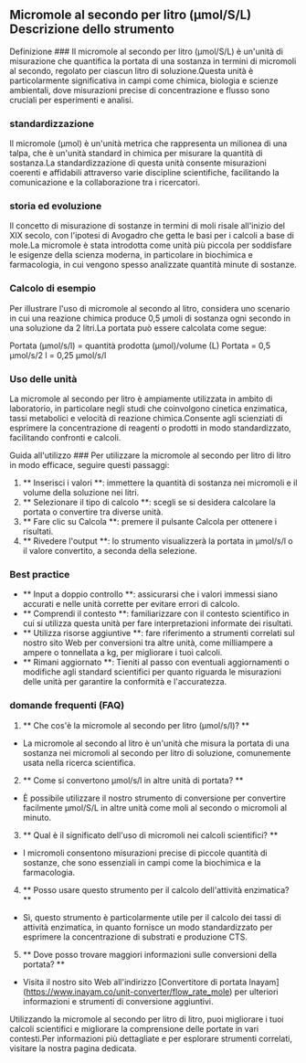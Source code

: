 ## Micromole al secondo per litro (µmol/S/L) Descrizione dello strumento

Definizione ###
Il micromole al secondo per litro (µmol/S/L) è un'unità di misurazione che quantifica la portata di una sostanza in termini di micromoli al secondo, regolato per ciascun litro di soluzione.Questa unità è particolarmente significativa in campi come chimica, biologia e scienze ambientali, dove misurazioni precise di concentrazione e flusso sono cruciali per esperimenti e analisi.

### standardizzazione
Il micromole (µmol) è un'unità metrica che rappresenta un milionea di una talpa, che è un'unità standard in chimica per misurare la quantità di sostanza.La standardizzazione di questa unità consente misurazioni coerenti e affidabili attraverso varie discipline scientifiche, facilitando la comunicazione e la collaborazione tra i ricercatori.

### storia ed evoluzione
Il concetto di misurazione di sostanze in termini di moli risale all'inizio del XIX secolo, con l'ipotesi di Avogadro che getta le basi per i calcoli a base di mole.La micromole è stata introdotta come unità più piccola per soddisfare le esigenze della scienza moderna, in particolare in biochimica e farmacologia, in cui vengono spesso analizzate quantità minute di sostanze.

### Calcolo di esempio
Per illustrare l'uso di micromole al secondo al litro, considera uno scenario in cui una reazione chimica produce 0,5 µmoli di sostanza ogni secondo in una soluzione da 2 litri.La portata può essere calcolata come segue:

Portata (µmol/s/l) = quantità prodotta (µmol)/volume (L)
Portata = 0,5 µmol/s/2 l = 0,25 µmol/s/l

### Uso delle unità
La micromole al secondo per litro è ampiamente utilizzata in ambito di laboratorio, in particolare negli studi che coinvolgono cinetica enzimatica, tassi metabolici e velocità di reazione chimica.Consente agli scienziati di esprimere la concentrazione di reagenti o prodotti in modo standardizzato, facilitando confronti e calcoli.

Guida all'utilizzo ###
Per utilizzare la micromole al secondo per litro di litro in modo efficace, seguire questi passaggi:

1. ** Inserisci i valori **: immettere la quantità di sostanza nei micromoli e il volume della soluzione nei litri.
2. ** Selezionare il tipo di calcolo **: scegli se si desidera calcolare la portata o convertire tra diverse unità.
3. ** Fare clic su Calcola **: premere il pulsante Calcola per ottenere i risultati.
4. ** Rivedere l'output **: lo strumento visualizzerà la portata in µmol/s/l o il valore convertito, a seconda della selezione.

### Best practice
- ** Input a doppio controllo **: assicurarsi che i valori immessi siano accurati e nelle unità corrette per evitare errori di calcolo.
- ** Comprendi il contesto **: familiarizzare con il contesto scientifico in cui si utilizza questa unità per fare interpretazioni informate dei risultati.
- ** Utilizza risorse aggiuntive **: fare riferimento a strumenti correlati sul nostro sito Web per conversioni tra altre unità, come milliampere a ampere o tonnellata a kg, per migliorare i tuoi calcoli.
- ** Rimani aggiornato **: Tieniti al passo con eventuali aggiornamenti o modifiche agli standard scientifici per quanto riguarda le misurazioni delle unità per garantire la conformità e l'accuratezza.

### domande frequenti (FAQ)

1. ** Che cos'è la micromole al secondo per litro (µmol/s/l)? **
- La micromole al secondo al litro è un'unità che misura la portata di una sostanza nei micromoli al secondo per litro di soluzione, comunemente usata nella ricerca scientifica.

2. ** Come si convertono µmol/s/l in altre unità di portata? **
- È possibile utilizzare il nostro strumento di conversione per convertire facilmente µmol/S/L in altre unità come moli al secondo o micromoli al minuto.

3. ** Qual è il significato dell'uso di micromoli nei calcoli scientifici? **
- I micromoli consentono misurazioni precise di piccole quantità di sostanze, che sono essenziali in campi come la biochimica e la farmacologia.

4. ** Posso usare questo strumento per il calcolo dell'attività enzimatica? **
- Sì, questo strumento è particolarmente utile per il calcolo dei tassi di attività enzimatica, in quanto fornisce un modo standardizzato per esprimere la concentrazione di substrati e produzione CTS.

5. ** Dove posso trovare maggiori informazioni sulle conversioni della portata? **
- Visita il nostro sito Web all'indirizzo [Convertitore di portata Inayam] (https://www.inayam.co/unit-converter/flow_rate_mole) per ulteriori informazioni e strumenti di conversione aggiuntivi.

Utilizzando la micromole al secondo per litro di litro, puoi migliorare i tuoi calcoli scientifici e migliorare la comprensione delle portate in vari contesti.Per informazioni più dettagliate e per esplorare strumenti correlati, visitare la nostra pagina dedicata.